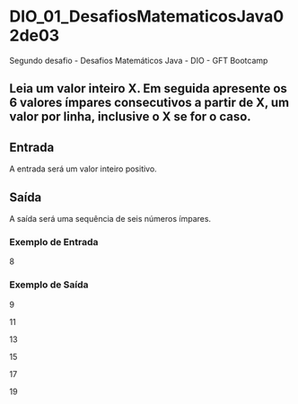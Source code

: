 # DIO_01_DesafiosMatematicosJava02de03
Segundo desafio - Desafios Matemáticos Java - DIO - GFT Bootcamp

## Leia um valor inteiro X. Em seguida apresente os 6 valores ímpares consecutivos a partir de X, um valor por linha, inclusive o X se for o caso.

## Entrada
A entrada será um valor inteiro positivo.

## Saída
A saída será uma sequência de seis números ímpares.

### Exemplo de Entrada

8

### Exemplo de Saída

9

11

13

15

17

19
